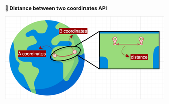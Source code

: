 ### 📄 Distance between two coordinates API

![distance-between-two-coordinates-01](./img/distance-between-two-coordinates-01.png)